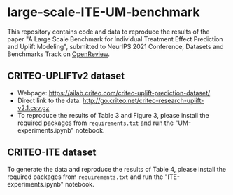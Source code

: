 # large-scale-ITE-UM-benchmark

This repository contains code and data to reproduce the results of the paper "A Large Scale Benchmark for Individual Treatment Effect Prediction and Uplift Modeling", submitted to NeurIPS 2021 Conference, Datasets and Benchmarks Track on [OpenReview](https://openreview.net/forum?id=osfJ3Ac9j9J).

## CRITEO-UPLIFTv2 dataset
* Webpage: https://ailab.criteo.com/criteo-uplift-prediction-dataset/
* Direct link to the data: http://go.criteo.net/criteo-research-uplift-v2.1.csv.gz
* To reproduce the results of Table 3 and Figure 3, please install the required packages from `requirements.txt` and run the "UM-experiments.ipynb" notebook.

## CRITEO-ITE dataset
To generate the data and reproduce the results of Table 4, please install the required packages from `requirements.txt` and run the "ITE-experiments.ipynb" notebook.

